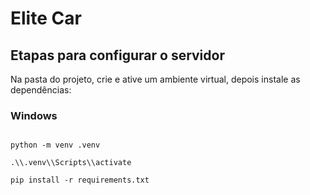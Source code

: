 # Elite Car



## Etapas para configurar o servidor



Na pasta do projeto, crie e ative um ambiente virtual, depois instale as dependências:



### Windows



```shell

python -m venv .venv

.\\.venv\\Scripts\\activate

pip install -r requirements.txt

```





